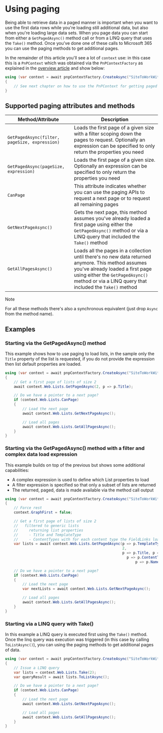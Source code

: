 # Using paging

Being able to retrieve data in a paged manner is important when you want to use the first data rows while you're loading still additional data, but also when you're loading large data sets. When you page data you can start from either a `GetPagedAsync()` method call or from a LINQ query that uses the `Take()` method. Once you've done one of these calls to Microsoft 365 you can use the paging methods to get additional pages.

In the remainder of this article you'll see a lot of `context` use: in this case this is a `PnPContext` which was obtained via the `PnPContextFactory` as explained in the [overview article](readme.md) and show below:

```csharp
using (var context = await pnpContextFactory.CreateAsync("SiteToWorkWith"))
{
    // See next chapter on how to use the PnPContext for getting paged data
}
```

## Supported paging attributes and methods

Method/Attribute | Description
-----------------| -----------
`GetPagedAsync(filter, pageSize, expression)` | Loads the first page of a given size with a filter scoping down the pages to request. Optionally an expression can be specified to only return the properties you need
`GetPagedAsync(pageSize, expression)` | Loads the first page of a given size. Optionally an expression can be specified to only return the properties you need
`CanPage` | This attribute indicates whether you can use the paging APIs to request a next page or to request all remaining pages
`GetNextPageAsync()` | Gets the next page, this method assumes you've already loaded a first page using either the `GetPagedAsync()` method or via a LINQ query that included the `Take()` method
`GetAllPagesAsync()` | Loads all the pages in a collection until there's no new data returned anymore. This method assumes you've already loaded a first page using either the `GetPagedAsync()` method or via a LINQ query that included the `Take()` method

> [!Note]
> For all these methods there's also a synchronous equivalent (just drop `Async` from the method name).

## Examples

### Starting via the GetPagedAsync() method

This example shows how to use paging to load lists, in the sample only the `Title` property of the list is requested, if you do not provide the expression then list default properties are loaded.

```csharp
using (var context = await pnpContextFactory.CreateAsync("SiteToWorkWith"))
{
    // Get a first page of lists of size 2
    await context.Web.Lists.GetPagedAsync(2, p => p.Title);

    // Do we have a pointer to a next page?
    if (context.Web.Lists.CanPage)
    {
        // Load the next page
        await context.Web.Lists.GetNextPageAsync();

        // Load all pages
        await context.Web.Lists.GetAllPagesAsync();
    }
}
```

### Starting via the GetPagedAsync() method with a filter and complex data load expression

This example builds on top of the previous but shows some additional capabilities:

- A complex expression is used to define which List properties to load
- A filter expression is specified so that only a subset of lists are returned
- The returned, paged, data is made available via the method call output

```csharp
using (var context = await pnpContextFactory.CreateAsync("SiteToWorkWith"))
{
    // Force rest
    context.GraphFirst = false;

    // Get a first page of lists of size 2 
    //   filtered to generic lists
    //     returning list properties
    //     - Title and TemplateType
    //     - ContentTypes with for each content type the FieldLinks loaded
    var lists = await context.Web.Lists.GetPagedAsync(p => p.TemplateType == ListTemplateType.GenericList, 
                                                      2,
                                                      p => p.Title, p => p.TemplateType,
                                                        p => p.ContentTypes.LoadProperties(
                                                            p => p.Name, p => p.FieldLinks.LoadProperties(p => p.Name)));

    // Do we have a pointer to a next page?
    if (context.Web.Lists.CanPage)
    {
        // Load the next page
        var nextLists = await context.Web.Lists.GetNextPageAsync();

        // Load all pages
        await context.Web.Lists.GetAllPagesAsync();
    }
}
```

### Starting via a LINQ query with Take()

In this example a LINQ query is executed first using the `Take()` method. Once the linq query was execution was triggered (in this case by calling `ToListAsync()`), you can using the paging methods to get additional pages of data.

```csharp
using (var context = await pnpContextFactory.CreateAsync("SiteToWorkWith"))
{
    // Issue a LINQ query
    var lists = context.Web.Lists.Take(2);
    var queryResult = await lists.ToListAsync();

    // Do we have a pointer to a next page?
    if (context.Web.Lists.CanPage)
    {
        // Load the next page
        await context.Web.Lists.GetNextPageAsync();

        // Load all pages
        await context.Web.Lists.GetAllPagesAsync();
    }
}
```
